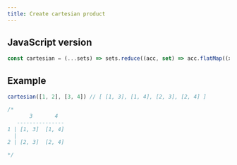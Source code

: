 ```yaml
---
title: Create cartesian product
---
```


## JavaScript version
```js
const cartesian = (...sets) => sets.reduce((acc, set) => acc.flatMap((x) => set.map((y) => [...x, y])), [[]])
```

## Example
```js
cartesian([1, 2], [3, 4]) // [ [1, 3], [1, 4], [2, 3], [2, 4] ]

/*
       3       4
   ---------------
1 | [1, 3]  [1, 4]
  |
2 | [2, 3]  [2, 4]

*/
```
